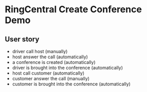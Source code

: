 # RingCentral Create Conference Demo

## User story

- driver call host (manually)
- host answer the call (automatically)
- a conference is created (automatically)
- driver is brought into the conference (automatically)
- host call customer (automatically)
- customer answer the call (manually)
- customer is brought into the conference (automatically)
